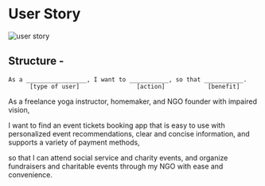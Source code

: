 # User Story

![user story](https://res.cloudinary.com/dqab7rimk/image/upload/v1699095025/UX%20Case%20Study/user%20stories/User_Story_-_2_tl3cwe.png)

## Structure - 


```
As a _________________, I want to ___________, so that ___________.
      [type of user]                [action]            [benefit]
```



As a freelance yoga instructor, homemaker, and NGO founder with impaired vision,

I want to find an event tickets booking app that is easy to use with personalized event recommendations, clear and concise information, and supports a variety of payment methods,

so that I can attend social service and charity events, and organize fundraisers and charitable events through my NGO with ease and convenience.